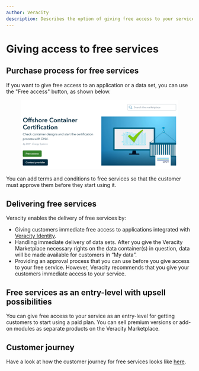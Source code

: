 ```yaml
---
author: Veracity
description: Describes the option of giving free access to your service or product.
---
```


# Giving access to free services

## Purchase process for free services
If you want to give free access to an application or a data set, you can use the "Free access" button, as shown below.

<figure>
	<img src="assets/ProductPageWithFreeAccess.png"/>
</figure>

You can add terms and conditions to free services so that the customer must approve them before they start using it.

## Delivering free services
Veracity enables the delivery of free services by:
* Giving customers immediate free access to applications integrated with [Veracity Identity](https://developer.veracity.com/docs/section/identity/identity).
* Handling immediate delivery of data sets. After you give the Veracity Marketplace necessary rights on the data container(s) in question, data will be made available for customers in “My data”.
* Providing an approval process that you can use before you give access to your free service. However, Veracity recommends that you give your customers immediate access to your service.

## Free services as an entry-level with upsell possibilities
You can give free access to your service as an entry-level for getting customers to start using a paid plan. You can sell premium versions or add-on modules as separate products on the Veracity Marketplace.

## Customer journey
Have a look at how the customer journey for free services looks like <a href="assets/UserJourneyFreeProducts.png" download>here</a>.